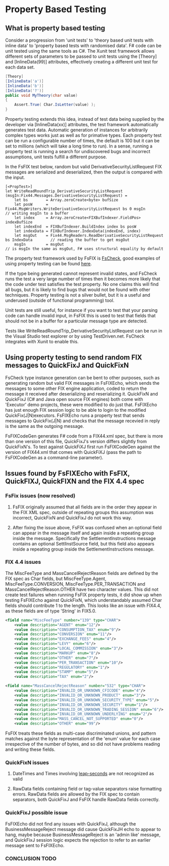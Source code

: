 # Property Based Testing



## What is property based testing

Consider a progression from 'unit tests' to 'theory based unit tests with inline data' to 'property based tests with randomised data'. F# code can be unit tested using the same tools as C#. The Xunit test framework allows different sets of parameters to be passed to unit tests using the [Theory] and [InlineData(99)] attributes, effectively creating a different unit test for each data set.

```C#
[Theory]
[InlineData('a')]
[InlineData('b')]
[InlineData('?')]
public void MyTheory(char value)
{
    Assert.True( Char.IsLetter(value) );
}
```

Property testing extends this idea, instead of test data being supplied by the developer via [InlineData(xx)] attributes, the test framework automatically generates test data. Automatic generation of instances for arbitrarily complex types works just as well as for primative types. Each property test can be run a configurable number of times, the default is 100 but it can be set to millions (which will take a long time to run). In a sense, running a property test is running a search for undiscovered bugs and incorrect assumptions, unit tests fulfill a different purpose.

In the FsFIX test below, random but valid DerivativeSecurityListRequest FIX messages are serialized and deserialized, then the output is compared with the input.

```F#
[<PropTest>]
let WriteReadRoundTrip_DerivativeSecurityListRequest (msgIn:Fix44.Messages.DerivativeSecurityListRequest) =
    let bs        = Array.zeroCreate<byte> bufSize
    let posW      = Fix44.MsgWriters.WriteDerivativeSecurityListRequest bs 0 msgIn          // writing msgIn to a buffer
    let index     = Array.zeroCreate<FIXBufIndexer.FieldPos> indexBufSize
    let indexEnd  = FIXBufIndexer.BuildIndex index bs posW
    let indexData = FIXBufIndexer.IndexData(indexEnd, index)
    let msgOut    = Fix44.MsgReaders.ReadDerivativeSecurityListRequest bs IndexData        // reading the buffer to get msgOut
    msgIn         = msgOut                                                                 // is msgIn the same as msgOut, F# uses structural equality by default
```

The property test framework used by FsFIX is [FsCheck](https://fscheck.github.io/FsCheck), good examples of using property testing can be found [here](http://fsharpforfunandprofit.com/posts/property-based-testing).

If the type being generated cannot represent invalid states, and FsCheck runs the test a very large number of times then it becomes more likely that the code under test satisfies the test property. No one claims this will find all bugs, but it is likely to find bugs that would not be found with other techniques. Property testing is not a silver bullet, but it is a useful and underused (outside of functional programming) tool.

Unit tests are still useful, for instance if you want to test that your parsing code can handle invalid input, in FsFIX this is used to test that fields that should not be in a buffer for a particular message type are detected.

Tests like WriteReadRoundTrip_DerivativeSecurityListRequest can be run in the Visual Studio test explorer or by using TestDriven.net. FsCheck integrates with Xunit to enable this.


## Using property testing to send random FIX messages to QuickFixJ and QuickFixN

FsCheck type instance generation can be bent to other purposes, such as generating random but valid FIX messages in FsFIXEcho, which sends the messages to some other FIX engine application, coded to return the message it received after deserializing and reserializing it. QuickFixN and QuickFixJ (C# and Java open source FIX engines) both come with 'Executor' demo projects, these were modified to do just that. FsFIXEcho has just enough FIX session logic to be able to login to the modified QuickFix(J|N)executors.  FsFIXEcho runs a property test that sends messages to QuickFix(J|N) and checks that the  message recevied in reply  is the same as the outgoing message.

FsFIXCodeGen generates F# code from a FIX44.xml spec, but there is more than one version of this file, QuickFixJ's version differs slightly from QuickFixN's. To test against QuickFiXJ first run FsFIXCodeGen against the version of FIX44.xml that comes with QuickFiXJ (pass the path to FsFIXCodeGen as a command-line parameter). 


## Issues found by FsFIXEcho with FsFIX, QuickFIXJ, QuickFIXN and the FIX 4.4 spec


### FsFix issues (now resolved)

1. FsFIX originally assumed that all fields are in the order they appear in the FIX XML spec, outside of repeating groups this assumption was incorrect, QuickFixN and QuickFixJ do not work this way.

2. After fixing the issue above, FsFIX was confused when an optional field can appear in the message itself and again inside a repeating group inside the message. Specifically the SettlementInstructions message contains an optional SettlInstSource field, but this field also appears inside a repeating group inside the SettlementInstructions message.


### FIX 4.4 issues

The MiscFeeType and MassCancelRejectReason fields are defined by the FIX spec as Char fields, but MiscFeeType.Agent, MiscFeeType.CONVERSION, MiscFeeType.PER_TRANSACTION and MassCancelRejectReason.OTHER have two character values. This did not create test failures when running FsFIX property tests, it did show up when testing FsFIXEcho against QuickFixN, which understandably assumed Char fields should contribute 1 to the length. This looks like an issue with FIX4.4, as these fields are of type 'String' in FIX5.0.

```xml
<field name="MiscFeeType" number="139" type="CHAR">
    <value description="AGENT" enum="12"/>
    <value description="CONSUMPTION_TAX" enum="9"/>
    <value description="CONVERSION" enum="11"/>
    <value description="EXCHANGE_FEES" enum="4"/>
    <value description="LEVY" enum="6"/>
    <value description="LOCAL_COMMISSION" enum="3"/>
    <value description="MARKUP" enum="8"/>
    <value description="OTHER" enum="7"/>
    <value description="PER_TRANSACTION" enum="10"/>
    <value description="REGULATORY" enum="1"/>
    <value description="STAMP" enum="5"/>
    <value description="TAX" enum="2"/>

<field name="MassCancelRejectReason" number="532" type="CHAR">
    <value description="INVALID_OR_UNKNOWN_CFICODE" enum="4"/>
    <value description="INVALID_OR_UNKNOWN_PRODUCT" enum="3"/>
    <value description="INVALID_OR_UNKNOWN_SECURITY_TYPE" enum="5"/>
    <value description="INVALID_OR_UNKNOWN_SECURITY" enum="1"/>
    <value description="INVALID_OR_UNKNOWN_TRADING_SESSION" enum="6"/>
    <value description="INVALID_OR_UNKNOWN_UNDERLYING" enum="2"/>
    <value description="MASS_CANCEL_NOT_SUPPORTED" enum="0"/>
    <value description="OTHER" enum="99"/>
```

FsFIX treats these fields as multi-case discriminated unions, and pattern matches against the byte representation of the 'enum' value for each case irrespective of the number of bytes, and so did not have problems reading and writing these fields.


### QuickFixN issues

1. DateTimes and Times involving [leap-seconds](https://en.wikipedia.org/wiki/Leap_second) are not recognized as valid

2. RawData fields containing field or tag-value separators raise formatting errors. RawData fields are allowed by the FIX spec to contain separators, both QuickFixJ and FsFIX handle RawData fields correctly.

### QuickFixJ possible issue

FsFIXEcho did not find any issues with QuickFixJ, although the BusinessMessageReject message did cause QuickFixJH echo to appear to hang, maybe because BusinessMessageReject is an 'admin like' message, and QuickFixJ session logic expects the rejection to refer to an earlier message sent to FsFIXEcho.



### CONCLUSION TODO






